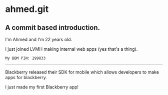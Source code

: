 ahmed.git
======

A commit based introduction.
-------


I'm Ahmed and I'm 22 years old.

I just joined LVMH making internal web apps (yes that's a thing).

`My BBM PIN: 299833`

--- 


Blackberry released their SDK for mobile which allows developers to make apps for blackberry.


I just made my first Blackberry app!